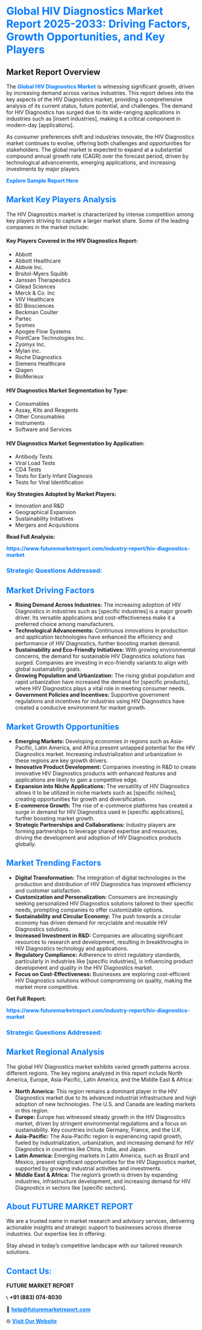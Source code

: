 <h1 style="color: #007BFF;">Global HIV Diagnostics Market Report 2025-2033: Driving Factors, Growth Opportunities, and Key Players</h1>

<section id="overview">
<h2>Market Report Overview</h2>
<p>The <a href="https://www.futuremarketreport.com/industry-report/hiv-diagnostics-market" style="color: #007BFF; text-decoration: none;"><strong>Global HIV Diagnostics Market</strong></a> is witnessing significant growth, driven by increasing demand across various industries. This report delves into the key aspects of the HIV Diagnostics market, providing a comprehensive analysis of its current status, future potential, and challenges. The demand for HIV Diagnostics has surged due to its wide-ranging applications in industries such as [insert industries], making it a critical component in modern-day [applications].</p>
<p>As consumer preferences shift and industries innovate, the HIV Diagnostics market continues to evolve, offering both challenges and opportunities for stakeholders. The global market is expected to expand at a substantial compound annual growth rate (CAGR) over the forecast period, driven by technological advancements, emerging applications, and increasing investments by major players.</p>
</section>

<section id="overview">
<p><a href="https://www.futuremarketreport.com/request-sample/reportId=60566" style="color: #007BFF; text-decoration: none;"><strong>Explore Sample Report Here</strong></a></p>
</section>

<section id="key-players">
<h2 style="color: #007BFF;">Market Key Players Analysis</h2>
<p>The HIV Diagnostics market is characterized by intense competition among key players striving to capture a larger market share. Some of the leading companies in the market include:</p>
<h4>Key Players Covered in the HIV Diagnostics Report:</h4>
<ul><li>Abbott</li><li>Abbott Healthcare</li><li>Abbvie Inc.</li><li>Brsitol-Myers Squibb</li><li>Janssen Therapeutics</li><li>Gilead Sciences</li><li>Merck &amp; Co. Inc</li><li>VIIV Healthcare</li><li>BD Biosciences</li><li>Beckman Coulter</li><li>Partec</li><li>Sysmex</li><li>Apogee Flow Systems</li><li>PointCare Technologies Inc.</li><li>Zyomyx Inc.</li><li>Mylan inc.</li><li>Roche Diagnostics</li><li>Siemens Healthcare</li><li>Qiagen</li><li>BioMerieux</li></ul>
<h4>HIV Diagnostics Market Segmentation by Type:</h4>
<ul><li>Consumables</li><li>Assay, Kits and Reagents</li><li>Other Consumables</li><li>Instruments</li><li>Software and Services</li></ul>

<h4>HIV Diagnostics Market Segmentation by Application:</h4>
<ul><li>Antibody Tests</li><li>Viral Load Tests</li><li>CD4 Tests</li><li>Tests for Early Infant Diagnosis</li><li>Tests for Viral Identification</li></ul>
<p><strong>Key Strategies Adopted by Market Players:</strong></p>
<ul>
<li>Innovation and R&D</li>
<li>Geographical Expansion</li>
<li>Sustainability Initiatives</li>
<li>Mergers and Acquisitions</li>
</ul>
</section>

<section>
<p><strong>Read Full Analysis: </strong></p><a href="https://www.futuremarketreport.com/industry-report/hiv-diagnostics-market" style="color: #007BFF; text-decoration: none;"><strong>https://www.futuremarketreport.com/industry-report/hiv-diagnostics-market</strong></a>
<h3 style="color: #007BFF;">Strategic Questions Addressed:</h3>
</section>

<section id="driving-factors">
<h2 style="color: #007BFF;">Market Driving Factors</h2>
<ul>
<li><strong>Rising Demand Across Industries:</strong> The increasing adoption of HIV Diagnostics in industries such as [specific industries] is a major growth driver. Its versatile applications and cost-effectiveness make it a preferred choice among manufacturers.</li>
<li><strong>Technological Advancements:</strong> Continuous innovations in production and application technologies have enhanced the efficiency and performance of HIV Diagnostics, further boosting market demand.</li>
<li><strong>Sustainability and Eco-Friendly Initiatives:</strong> With growing environmental concerns, the demand for sustainable HIV Diagnostics solutions has surged. Companies are investing in eco-friendly variants to align with global sustainability goals.</li>
<li><strong>Growing Population and Urbanization:</strong> The rising global population and rapid urbanization have increased the demand for [specific products], where HIV Diagnostics plays a vital role in meeting consumer needs.</li>
<li><strong>Government Policies and Incentives:</strong> Supportive government regulations and incentives for industries using HIV Diagnostics have created a conducive environment for market growth.</li>
</ul>
</section>

<section id="growth-opportunities">
<h2 style="color: #007BFF;">Market Growth Opportunities</h2>
<ul>
<li><strong>Emerging Markets:</strong> Developing economies in regions such as Asia-Pacific, Latin America, and Africa present untapped potential for the HIV Diagnostics market. Increasing industrialization and urbanization in these regions are key growth drivers.</li>
<li><strong>Innovative Product Development:</strong> Companies investing in R&D to create innovative HIV Diagnostics products with enhanced features and applications are likely to gain a competitive edge.</li>
<li><strong>Expansion into Niche Applications:</strong> The versatility of HIV Diagnostics allows it to be utilized in niche markets such as [specific niches], creating opportunities for growth and diversification.</li>
<li><strong>E-commerce Growth:</strong> The rise of e-commerce platforms has created a surge in demand for HIV Diagnostics used in [specific applications], further boosting market growth.</li>
<li><strong>Strategic Partnerships and Collaborations:</strong> Industry players are forming partnerships to leverage shared expertise and resources, driving the development and adoption of HIV Diagnostics products globally.</li>
</ul>
</section>

<section id="trending-factors">
<h2 style="color: #007BFF;">Market Trending Factors</h2>
<ul>
<li><strong>Digital Transformation:</strong> The integration of digital technologies in the production and distribution of HIV Diagnostics has improved efficiency and customer satisfaction.</li>
<li><strong>Customization and Personalization:</strong> Consumers are increasingly seeking personalized HIV Diagnostics solutions tailored to their specific needs, prompting companies to offer customizable options.</li>
<li><strong>Sustainability and Circular Economy:</strong> The push towards a circular economy has driven demand for recyclable and reusable HIV Diagnostics solutions.</li>
<li><strong>Increased Investment in R&D:</strong> Companies are allocating significant resources to research and development, resulting in breakthroughs in HIV Diagnostics technology and applications.</li>
<li><strong>Regulatory Compliance:</strong> Adherence to strict regulatory standards, particularly in industries like [specific industries], is influencing product development and quality in the HIV Diagnostics market.</li>
<li><strong>Focus on Cost-Effectiveness:</strong> Businesses are exploring cost-efficient HIV Diagnostics solutions without compromising on quality, making the market more competitive.</li>
</ul>
</section>

<section>
<p><strong>Get Full Report: </strong></p><a href="https://www.futuremarketreport.com/industry-report/hiv-diagnostics-market" style="color: #007BFF; text-decoration: none;"><strong>https://www.futuremarketreport.com/industry-report/hiv-diagnostics-market</strong></a>
<h3 style="color: #007BFF;">Strategic Questions Addressed:</h3>
</section>


<section id="regional-analysis">
<h2 style="color: #007BFF;">Market Regional Analysis</h2>
<p>The global HIV Diagnostics market exhibits varied growth patterns across different regions. The key regions analyzed in this report include North America, Europe, Asia-Pacific, Latin America, and the Middle East & Africa:</p>
<ul>
<li><strong>North America:</strong> This region remains a dominant player in the HIV Diagnostics market due to its advanced industrial infrastructure and high adoption of new technologies. The U.S. and Canada are leading markets in this region.</li>
<li><strong>Europe:</strong> Europe has witnessed steady growth in the HIV Diagnostics market, driven by stringent environmental regulations and a focus on sustainability. Key countries include Germany, France, and the U.K.</li>
<li><strong>Asia-Pacific:</strong> The Asia-Pacific region is experiencing rapid growth, fueled by industrialization, urbanization, and increasing demand for HIV Diagnostics in countries like China, India, and Japan.</li>
<li><strong>Latin America:</strong> Emerging markets in Latin America, such as Brazil and Mexico, present significant opportunities for the HIV Diagnostics market, supported by growing industrial activities and investments.</li>
<li><strong>Middle East & Africa:</strong> The region’s growth is driven by expanding industries, infrastructure development, and increasing demand for HIV Diagnostics in sectors like [specific sectors].</li>
</ul>
</section>

<footer>
<h2 style="color: #007BFF;">About FUTURE MARKET REPORT</h2>
<p>We are a trusted name in market research and advisory services, delivering actionable insights and strategic support to businesses across diverse industries. Our expertise lies in offering:</p>

<p>Stay ahead in today’s competitive landscape with our tailored research solutions.</p>

<h2 style="color: #007BFF;">Contact Us:</h2>
<p><strong>FUTURE MARKET REPORT</strong></p>
<p>📞 <strong>+91 (883) 074-8030</strong></p>
<p>📧 <strong><a href="mailto:help@futuremarketreport.com" style="color: #007BFF;">help@futuremarketreport.com</a></strong></p>
<p>🌐 <strong><a href="https://www.futuremarketreport.com/" style="color: #007BFF;">Visit Our Website</a></strong></p>
</footer>